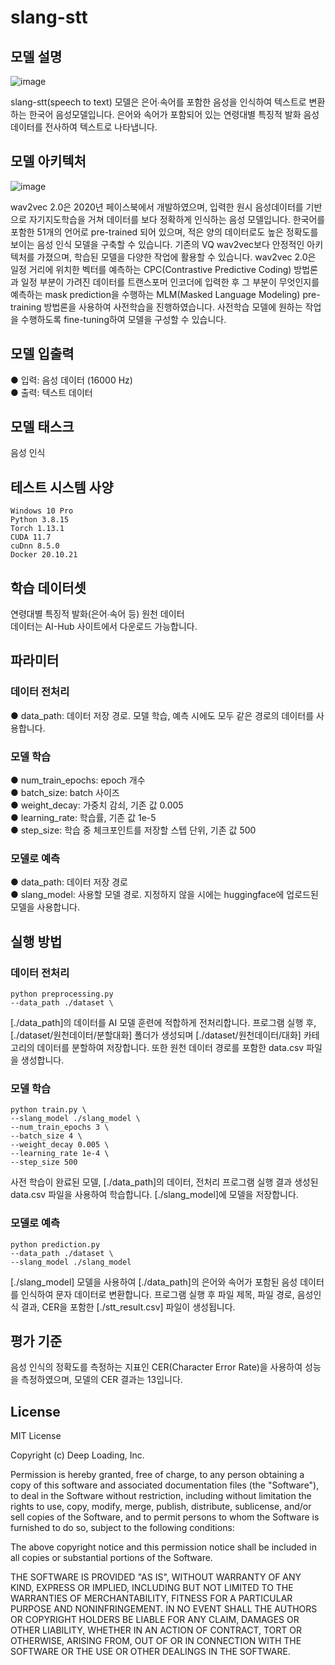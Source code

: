 # slang-stt


## 모델 설명
![image](https://user-images.githubusercontent.com/68102387/213361376-2fd26a2c-285a-4692-abd8-59cd8a436f4c.png)

slang-stt(speech to text) 모델은 은어∙속어를 포함한 음성을 인식하여 텍스트로 변환하는 한국어 음성모델입니다. 은어와 속어가 포함되어 있는 연령대별 특징적 발화 음성 데이터를 전사하여 텍스트로 나타냅니다. 

## 모델 아키텍처
![image](https://user-images.githubusercontent.com/68102387/213350380-cbbedef0-aac6-40e7-a440-ec1c11b19273.jpg)

wav2vec 2.0은 2020년 페이스북에서 개발하였으며, 입력한 원시 음성데이터를 기반으로 자기지도학습을 거쳐 데이터를 보다 정확하게 인식하는 음성 모델입니다. 한국어를 포함한 51개의 언어로 pre-trained 되어 있으며, 적은 양의 데이터로도 높은 정확도를 보이는 음성 인식 모델을 구축할 수 있습니다. 기존의 VQ wav2vec보다 안정적인 아키텍처를 가졌으며, 학습된 모델을 다양한 작업에 활용할 수 있습니다. wav2vec 2.0은 일정 거리에 위치한 벡터를 예측하는 CPC(Contrastive Predictive Coding) 방법론과 일정 부분이 가려진 데이터를 트랜스포머 인코더에 입력한 후 그 부분이 무엇인지를 예측하는 mask prediction을 수행하는 MLM(Masked Language Modeling) pre-training 방법론을 사용하여 사전학습을 진행하였습니다. 사전학습 모델에 원하는 작업을 수행하도록 fine-tuning하여 모델을 구성할 수 있습니다.

## 모델 입출력
● 입력: 음성 데이터 (16000 Hz)   
● 출력: 텍스트 데이터  
 
## 모델 태스크
음성 인식 

## 테스트 시스템 사양
```
Windows 10 Pro
Python 3.8.15
Torch 1.13.1
CUDA 11.7
cuDnn 8.5.0
Docker 20.10.21
```

## 학습 데이터셋
연령대별 특징적 발화(은어∙속어 등) 원천 데이터    
데이터는 AI-Hub 사이트에서 다운로드 가능합니다.

## 파라미터
### 데이터 전처리
● data_path: 데이터 저장 경로. 모델 학습, 예측 시에도 모두 같은 경로의 데이터를 사용합니다.

### 모델 학습
● num_train_epochs: epoch 개수  
● batch_size: batch 사이즈  
● weight_decay: 가중치 감쇠, 기존 값 0.005  
● learning_rate: 학습률, 기존 값 1e-5  
● step_size: 학습 중 체크포인트를 저장할 스텝 단위, 기존 값 500

### 모델로 예측
● data_path: 데이터 저장 경로    
● slang_model: 사용할 모델 경로. 지정하지 않을 시에는 huggingface에 업로드된 모델을 사용합니다.

## 실행 방법
### 데이터 전처리
```
python preprocessing.py 
--data_path ./dataset \
```  
[./data_path]의 데이터를 AI 모델 훈련에 적합하게 전처리합니다. 프로그램 실행 후, [./dataset/원천데이터/분할대화] 폴더가 생성되며 [./dataset/원천데이터/대화] 카테고리의 데이터를 분할하여 저장합니다. 또한 원천 데이터 경로를 포함한 data.csv 파일을 생성합니다.
### 모델 학습 
```
python train.py \
--slang_model ./slang_model \
--num_train_epochs 3 \
--batch_size 4 \
--weight_decay 0.005 \
--learning_rate 1e-4 \
--step_size 500
```  
사전 학습이 완료된 모델, [./data_path]의 데이터, 전처리 프로그램 실행 결과 생성된 data.csv 파일을 사용하여 학습합니다. [./slang_model]에 모델을 저장합니다.
### 모델로 예측 
```
python prediction.py 
--data_path ./dataset \
--slang_model ./slang_model
```  
[./slang_model] 모델을 사용하여 [./data_path]의 은어와 속어가 포함된 음성 데이터를 인식하여 문자 데이터로 변환합니다. 프로그램 실행 후 파일 제목, 파일 경로, 음성인식 결과, CER을 포함한 [./stt_result.csv] 파일이 생성됩니다.

## 평가 기준
음성 인식의 정확도를 측정하는 지표인 CER(Character Error Rate)을 사용하여 성능을 측정하였으며, 모델의 CER 결과는 13입니다.   

## License
MIT License

Copyright (c) Deep Loading, Inc.

Permission is hereby granted, free of charge, to any person obtaining a copy
of this software and associated documentation files (the "Software"), to deal
in the Software without restriction, including without limitation the rights
to use, copy, modify, merge, publish, distribute, sublicense, and/or sell
copies of the Software, and to permit persons to whom the Software is
furnished to do so, subject to the following conditions:

The above copyright notice and this permission notice shall be included in all
copies or substantial portions of the Software.

THE SOFTWARE IS PROVIDED "AS IS", WITHOUT WARRANTY OF ANY KIND, EXPRESS OR
IMPLIED, INCLUDING BUT NOT LIMITED TO THE WARRANTIES OF MERCHANTABILITY,
FITNESS FOR A PARTICULAR PURPOSE AND NONINFRINGEMENT. IN NO EVENT SHALL THE
AUTHORS OR COPYRIGHT HOLDERS BE LIABLE FOR ANY CLAIM, DAMAGES OR OTHER
LIABILITY, WHETHER IN AN ACTION OF CONTRACT, TORT OR OTHERWISE, ARISING FROM,
OUT OF OR IN CONNECTION WITH THE SOFTWARE OR THE USE OR OTHER DEALINGS IN THE
SOFTWARE.
